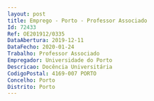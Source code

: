 ```yaml
--- 
layout: post
title: Emprego - Porto - Professor Associado
Id: 72433
Ref: OE201912/0335
DataAbertura: 2019-12-11
DataFecho: 2020-01-24
Trabalho: Professor Associado
Empregador: Universidade do Porto
Descricao: Docência Universitária
CodigoPostal: 4169-007 PORTO
Concelho: Porto
Distrito: Porto
--- 
```

